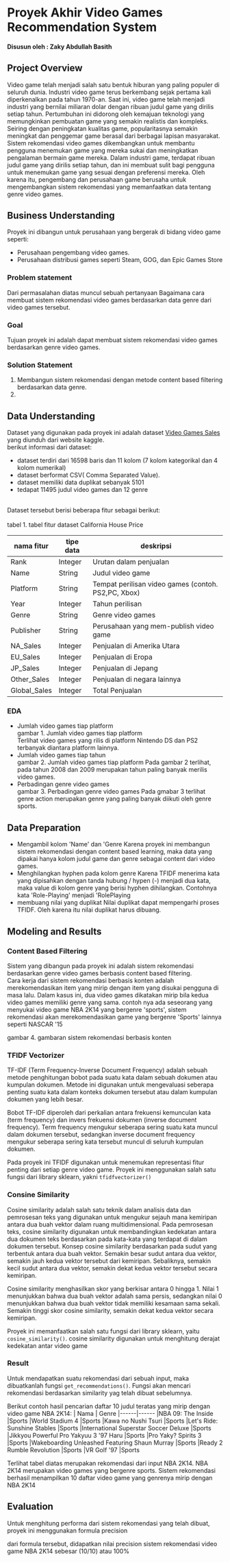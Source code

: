 # Proyek Akhir Video Games Recommendation System

#### Disusun oleh : Zaky Abdullah Basith

## Project Overview
Video game telah menjadi salah satu bentuk hiburan yang paling populer di seluruh dunia. 
Industri video game terus berkembang sejak pertama kali diperkenalkan pada tahun 1970-an. 
Saat ini, video game telah menjadi industri yang bernilai miliaran dolar dengan ribuan judul 
game yang dirilis setiap tahun. Pertumbuhan ini didorong oleh kemajuan teknologi yang 
memungkinkan pembuatan game yang semakin realistis dan kompleks. Seiring dengan peningkatan 
kualitas game, popularitasnya semakin meningkat dan penggemar game berasal dari berbagai 
lapisan masyarakat.
<br>
Sistem rekomendasi video games dikembangkan untuk membantu pengguna menemukan game yang mereka 
sukai dan meningkatkan pengalaman bermain game mereka. Dalam industri game, terdapat ribuan 
judul game yang dirilis setiap tahun, dan ini membuat sulit bagi pengguna untuk menemukan game 
yang sesuai dengan preferensi mereka. Oleh karena itu, pengembang dan perusahaan game berusaha untuk  
mengembangkan sistem rekomendasi yang memanfaatkan data tentang genre video games. 

## Business Understanding
Proyek ini dibangun untuk perusahaan yang bergerak di bidang video game seperti:
- Perusahaan pengembang video games.
- Perusahaan distribusi games seperti Steam, GOG, dan Epic Games Store
### Problem statement
Dari permasalahan diatas muncul sebuah pertanyaan Bagaimana cara membuat sistem rekomendasi 
video games berdasarkan data genre dari video games tersebut.
### Goal
Tujuan proyek ini adalah dapat membuat sistem rekomendasi video games berdasarkan genre video games.
### Solution Statement
1. Membangun sistem rekomendasi dengan metode content based filtering berdasarkan data genre.
2. 

## Data Understanding
Dataset yang digunakan pada proyek ini adalah dataset [Video Games Sales](https://www.kaggle.com/datasets/gregorut/videogamesales)
yang diunduh dari website kaggle. <br>
berikut informasi dari dataset:
- dataset terdiri dari 16598 baris dan 11 kolom (7 kolom kategorikal dan 4 kolom numerikal)
- dataset berformat CSV( Comma Separated Value).
- dataset memiliki data duplikat sebanyak 5101
- tedapat 11495 judul video games dan 12 genre
<br>
Dataset tersebut berisi beberapa fitur sebagai berikut:
<br><br>tabel 1. tabel fitur dataset California House Price

| nama fitur | tipe data | deskripsi | 
|------------|-----------|-----------| 
| Rank | Integer | Urutan dalam penjualan
| Name | String | Judul video game 
| Platform | String | Tempat perilisan video games (contoh. PS2,PC, Xbox)
| Year | Integer  | Tahun perilisan 
| Genre | String | Genre video games
| Publisher | String | Perusahaan yang mem-publish video game
| NA_Sales | Integer | Penjualan di Amerika Utara
| EU_Sales | Integer | Penjualan di Eropa
| JP_Sales | Integer | Penjualan di Jepang
| Other_Sales | Integer | Penjualan di negara lainnya
| Global_Sales| Integer | Total Penjualan


### EDA
- Jumlah video games tiap platform
    <div></div>
    gambar 1. Jumlah video games tiap platform
    <br>
    Terlihat video games yang rilis di platform Nintendo DS dan PS2 terbanyak diantara platform lainnya.
	<br>
- Jumlah video games tiap tahun
    <div></div>
    gambar 2. Jumlah video games tiap platform
    Pada gambar 2 terlihat, pada tahun 2008 dan 2009 merupakan tahun paling banyak merilis video games.
- Perbadingan genre video games
    <div></div>
    gambar 3. Perbadingan genre video games
    Pada gmabar 3 terlihat genre action merupakan genre yang paling banyak diikuti oleh genre sports.


## Data Preparation
- Mengambil kolom 'Name' dan 'Genre
Karena proyek ini membangun sistem rekomendasi dengan content based learning, maka data yang dipakai hanya kolom judul game dan genre sebagai content dari video games. 
- Menghilangkan hyphen pada kolom genre
Karena TFIDF menerima kata yang dipisahkan dengan tanda hubung / hypen (-) menjadi dua kata, maka value di kolom genre yang berisi hyphen dihilangkan. Contohnya kata 'Role-Playing' menjadi 'RolePlaying
- membuang nilai yang duplikat 
Nilai duplikat dapat mempengarhi proses TFIDF. Oleh karena itu nilai duplikat harus dibuang.

## Modeling and Results
### Content Based Filtering
Sistem yang dibangun pada proyek ini adalah sistem rekomendasi berdasarkan genre video games berbasis content based filtering.
<br>
Cara kerja dari sistem rekomendasi berbasis konten adalah merekomendasikan item yang mirip dengan item yang disukai pengguna di masa lalu.
Dalam kasus ini, dua video games dikatakan mirip bila kedua video games memiliki genre yang sama.
contoh nya ada seseorang yang menyukai video game NBA 2K14 yang bergenre 'sports', sistem rekomendasi akan merekomendasikan
game yang bergenre 'Sports' lainnya seperti NASCAR '15
<div></div>
gambar 4. gambaran sistem rekomendasi berbasis konten

### TFIDF Vectorizer
TF-IDF (Term Frequency-Inverse Document Frequency) adalah sebuah metode penghitungan bobot pada 
suatu kata dalam sebuah dokumen atau kumpulan dokumen. Metode ini digunakan untuk mengevaluasi 
seberapa penting suatu kata dalam konteks dokumen tersebut atau dalam kumpulan dokumen yang 
lebih besar. 

Bobot TF-IDF diperoleh dari perkalian antara frekuensi kemunculan kata (term frequency) dan 
invers frekuensi dokumen (inverse document frequency). Term frequency mengukur seberapa sering 
suatu kata muncul dalam dokumen tersebut, sedangkan inverse document frequency mengukur seberapa
sering kata tersebut muncul di seluruh kumpulan dokumen.

Pada proyek ini TFIDF digunakan untuk menemukan representasi fitur penting dari setiap genre video game.
Proyek ini menggunakan salah satu fungsi dari library sklearn, yakni `tfidfvectorizer()`

### Consine Similarity
Cosine similarity adalah salah satu teknik dalam analisis data dan pemrosesan teks yang 
digunakan untuk mengukur sejauh mana kemiripan antara dua buah vektor dalam ruang 
multidimensional. Pada pemrosesan teks, cosine similarity digunakan untuk membandingkan 
kedekatan antara dua dokumen teks berdasarkan pada kata-kata yang terdapat di dalam dokumen 
tersebut. Konsep cosine similarity berdasarkan pada sudut yang terbentuk antara dua buah vektor.
Semakin besar sudut antara dua vektor, semakin jauh kedua vektor tersebut dari kemiripan. 
Sebaliknya, semakin kecil sudut antara dua vektor, semakin dekat kedua vektor tersebut secara 
kemiripan. 

Cosine similarity menghasilkan skor yang berkisar antara 0 hingga 1. Nilai 1 
menunjukkan bahwa dua buah vektor adalah sama persis, sedangkan nilai 0 menunjukkan bahwa dua 
buah vektor tidak memiliki kesamaan sama sekali. Semakin tinggi skor cosine similarity, semakin 
dekat kedua vektor secara kemiripan.

Proyek ini memanfaatkan salah satu fungsi dari library sklearn, yaitu `cosine_similarity()`.
cosine similarity digunakan untuk menghitung derajat kedekatan antar video game

### Result
Untuk mendapatkan suatu rekomendasi dari sebuah input, maka dibuatkanlah fungsi `get_recommendations()`. 
Fungsi akan mencari rekomendasi berdasarkan similarity yag telah dibuat sebelumnya. 

Berikut contoh hasil pencarian daftar 10 judul teratas yang mirip dengan video game NBA 2K14:
| Nama | Genre
|------|------
|NBA 09: The Inside	|Sports
|World Stadium 4	|Sports
|Kawa no Nushi Tsuri	|Sports
|Let's Ride: Sunshine Stables	|Sports
|International Superstar Soccer Deluxe	|Sports
|Jikkyou Powerful Pro Yakyuu 3 '97 Haru	|Sports
|Pro Yaky? Spirits 3	|Sports
|Wakeboarding Unleashed Featuring Shaun Murray	|Sports
|Ready 2 Rumble Revolution	|Sports
|VR Golf '97	|Sports

Terlihat tabel diatas merupakan rekomendasi dari input NBA 2K14. NBA 2K14 merupakan video games yang bergenre sports. 
Sistem rekomendasi berhasil menampilkan 10 daftar video game yang genrenya mirip dengan NBA 2K14

## Evaluation
Untuk menghitung performa dari sistem rekomendasi yang telah dibuat, proyek ini menggunakan formula precision
<div></div>

dari formula tersebut, didapatkan nilai precision sistem rekomendasi video game NBA 2K14 sebesar (10/10) atau 100%
